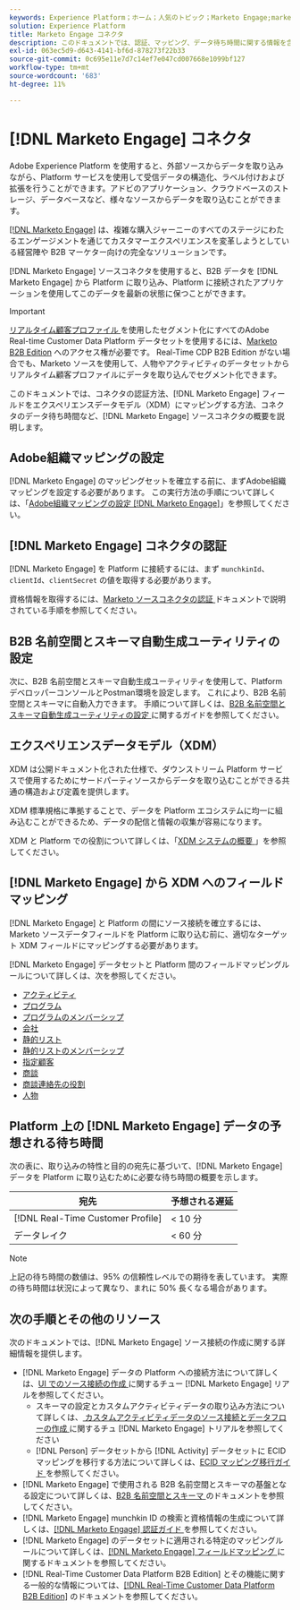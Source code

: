 ```yaml
---
keywords: Experience Platform；ホーム；人気のトピック；Marketo Engage;marketo engage;marketo
solution: Experience Platform
title: Marketo Engage コネクタ
description: このドキュメントでは、認証、マッピング、データ待ち時間に関する情報を含め、Marketo Engageソースコネクタの概要を説明します。
exl-id: 063ec5d9-d643-4141-bf6d-878273f22b33
source-git-commit: 0c695e11e7d7c14ef7e047cd007668e1099bf127
workflow-type: tm+mt
source-wordcount: '683'
ht-degree: 11%

---
```


# [!DNL Marketo Engage] コネクタ

Adobe Experience Platform を使用すると、外部ソースからデータを取り込みながら、Platform サービスを使用して受信データの構造化、ラベル付けおよび拡張を行うことができます。アドビのアプリケーション、クラウドベースのストレージ、データベースなど、様々なソースからデータを取り込むことができます。

[[!DNL Marketo Engage]](https://www.marketo.com/software/) は、複雑な購入ジャーニーのすべてのステージにわたるエンゲージメントを通じてカスタマーエクスペリエンスを変革しようとしている経営陣や B2B マーケター向けの完全なソリューションです。

[!DNL Marketo Engage] ソースコネクタを使用すると、B2B データを [!DNL Marketo Engage] から Platform に取り込み、Platform に接続されたアプリケーションを使用してこのデータを最新の状態に保つことができます。

>[!IMPORTANT]
>
>[ リアルタイム顧客プロファイル ](../../../../profile/home.md) を使用したセグメント化にすべてのAdobe Real-time Customer Data Platform データセットを使用するには、[Marketo B2B Edition](../../../../rtcdp/b2b-overview.md) へのアクセス権が必要です。 Real-Time CDP B2B Edition がない場合でも、Marketo ソースを使用して、人物やアクティビティのデータセットからリアルタイム顧客プロファイルにデータを取り込んでセグメント化できます。

このドキュメントでは、コネクタの認証方法、[!DNL Marketo Engage] フィールドをエクスペリエンスデータモデル（XDM）にマッピングする方法、コネクタのデータ待ち時間など、[!DNL Marketo Engage] ソースコネクタの概要を説明します。

## Adobe組織マッピングの設定

[!DNL Marketo Engage] のマッピングセットを確立する前に、まずAdobe組織マッピングを設定する必要があります。 この実行方法の手順について詳しくは、「[Adobe組織マッピングの設定  [!DNL Marketo Engage]](https://experienceleague.adobe.com/docs/marketo/using/product-docs/core-marketo-concepts/miscellaneous/set-up-adobe-organization-mapping.html)」を参照してください。

## [!DNL Marketo Engage] コネクタの認証

[!DNL Marketo Engage] を Platform に接続するには、まず `munchkinId`、`clientId`、`clientSecret` の値を取得する必要があります。

資格情報を取得するには、[Marketo ソースコネクタの認証 ](./marketo-auth.md) ドキュメントで説明されている手順を参照してください。

## B2B 名前空間とスキーマ自動生成ユーティリティの設定

次に、B2B 名前空間とスキーマ自動生成ユーティリティを使用して、Platform デベロッパーコンソールとPostman環境を設定します。 これにより、B2B 名前空間とスキーマに自動入力できます。 手順について詳しくは、[B2B 名前空間とスキーマ自動生成ユーティリティの設定 ](./marketo-namespaces.md) に関するガイドを参照してください。

## エクスペリエンスデータモデル（XDM）

XDM は公開ドキュメント化された仕様で、ダウンストリーム Platform サービスで使用するためにサードパーティソースからデータを取り込むことができる共通の構造および定義を提供します。

XDM 標準規格に準拠することで、データを Platform エコシステムに均一に組み込むことができるため、データの配信と情報の収集が容易になります。

XDM と Platform での役割について詳しくは、「[XDM システムの概要 ](../../../../xdm/home.md)」を参照してください。

## [!DNL Marketo Engage] から XDM へのフィールドマッピング

[!DNL Marketo Engage] と Platform の間にソース接続を確立するには、Marketo ソースデータフィールドを Platform に取り込む前に、適切なターゲット XDM フィールドにマッピングする必要があります。

[!DNL Marketo Engage] データセットと Platform 間のフィールドマッピングルールについて詳しくは、次を参照してください。

* [アクティビティ](../mapping/marketo.md#activities)
* [プログラム](../mapping/marketo.md#programs)
* [プログラムのメンバーシップ](../mapping/marketo.md#program-memberships)
* [会社](../mapping/marketo.md#companies)
* [静的リスト](../mapping/marketo.md#static-lists)
* [静的リストのメンバーシップ](../mapping/marketo.md#static-list-memberships)
* [指定顧客](../mapping/marketo.md#named-accounts)
* [商談](../mapping/marketo.md#opportunities)
* [商談連絡先の役割](../mapping/marketo.md#opportunity-contact-roles)
* [人物](../mapping/marketo.md#persons)

## Platform 上の [!DNL Marketo Engage] データの予想される待ち時間

次の表に、取り込みの特性と目的の宛先に基づいて、[!DNL Marketo Engage] データを Platform に取り込むために必要な待ち時間の概要を示します。

| 宛先 | 予想される遅延 |
| ----------- | ---------------- |
| [!DNL Real-Time Customer Profile] | &lt; 10 分 |
| データレイク | &lt; 60 分 |

>[!NOTE]
>
>上記の待ち時間の数値は、95% の信頼性レベルでの期待を表しています。 実際の待ち時間は状況によって異なり、まれに 50% 長くなる場合があります。

## 次の手順とその他のリソース

次のドキュメントでは、[!DNL Marketo Engage] ソース接続の作成に関する詳細情報を提供します。

* [!DNL Marketo Engage] データの Platform への接続方法について詳しくは、[UI でのソース接続の作成 ](../../../tutorials/ui/create/adobe-applications/marketo.md) に関するチュー  [!DNL Marketo Engage]  リアルを参照してください。
   * スキーマの設定とカスタムアクティビティデータの取り込み方法について詳しくは、[ カスタムアクティビティデータのソース接続とデータフローの作成 ](../../../tutorials/ui/create/adobe-applications/marketo-custom-activities.md) に関するチュ  [!DNL Marketo Engage]  トリアルを参照してください
   * [!DNL Person] データセットから [!DNL Activity] データセットに ECID マッピングを移行する方法について詳しくは、[ECID マッピング移行ガイド ](./migration.md) を参照してください。
* [!DNL Marketo Engage] で使用される B2B 名前空間とスキーマの基盤となる設定について詳しくは、[B2B 名前空間とスキーマ ](./marketo-namespaces.md) のドキュメントを参照してください。
* [!DNL Marketo Engage] munchkin ID の検索と資格情報の生成について詳しくは、[[!DNL Marketo Engage]  認証ガイド ](./marketo-auth.md) を参照してください。
* [!DNL Marketo Engage] のデータセットに適用される特定のマッピングルールについて詳しくは、[[!DNL Marketo Engage]  フィールドマッピング ](../mapping/marketo.md) に関するドキュメントを参照してください。
* [!DNL Real-Time Customer Data Platform B2B Edition] とその機能に関する一般的な情報については、[[!DNL Real-Time Customer Data Platform B2B Edition]](../../../../rtcdp/b2b-overview.md) のドキュメントを参照してください。
